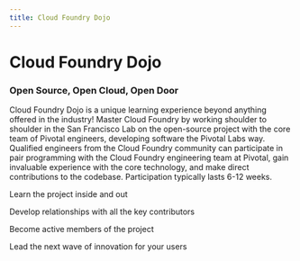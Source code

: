 ```yaml
---
title: Cloud Foundry Dojo
---
```


# Cloud Foundry Dojo

### Open Source, Open Cloud, Open Door

Cloud Foundry Dojo is a unique learning experience beyond anything offered in the industry! Master Cloud Foundry by working shoulder to shoulder in the San Francisco Lab on the open-source project with the core team of Pivotal engineers, developing software the Pivotal Labs way. Qualified engineers from the Cloud Foundry community can participate in pair programming with the Cloud Foundry engineering team at Pivotal, gain invaluable experience with the core technology, and make direct contributions to the codebase. Participation typically lasts 6-12 weeks.


<div class="dojo-main-image" style="background-image:url(/images/careers4_color.jpg);">
  <p>
    Learn the project inside and out
  </p>
  <p>
    Develop relationships with all the key contributors
  </p>
  <p>
    Become active members of the project
  </p>
  <p>
    Lead the next wave of innovation for your users
  </p>
</div>

